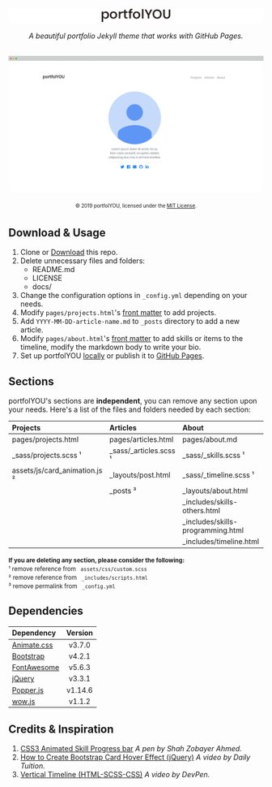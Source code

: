 [![portfolYOU](./docs/header.png)](https://youssefraafatnasry.github.io/portfolYOU/)

<div align="center">
    <i>A beautiful portfolio Jekyll theme that works with GitHub Pages.</i><br><br>
</div>

[![screenshots](./docs/portfolYOU.gif)](https://youssefraafatnasry.github.io/portfolYOU/)

<div align="center">
    <sub><sup>© 2019 portfolYOU, licensed under the <a href="./LICENSE">MIT License</a>.</sup></sub>
</div>

## Download & Usage

1. Clone or [Download][download] this repo.
1. Delete unnecessary files and folders:
   - README.md
   - LICENSE
   - docs/
1. Change the configuration options in `_config.yml` depending on your needs.
1. Modify `pages/projects.html`'s [front matter][front-matter] to add  projects.
1. Add `YYYY-MM-DD-article-name.md` to `_posts` directory to add a new article.
1. Modify `pages/about.html`'s [front matter][front-matter] to add skills or items to the timeline, modify the markdown body to write your bio.
1. Set up portfolYOU [locally] or publish it to [GitHub Pages][gh-pages].

[download]: https://github.com/YoussefRaafatNasry/portfolYOU/archive/master.zip
[front-matter]: https://jekyllrb.com/docs/front-matter/
[gh-pages]: https://help.github.com/articles/configuring-a-publishing-source-for-github-pages/
[locally]: https://help.github.com/articles/setting-up-your-github-pages-site-locally-with-jekyll/

## Sections

portfolYOU's sections are **independent**, you can remove any section upon your needs. Here's a list of the files and folders needed by each section:

| Projects                      | Articles               | About                             |
| :---------                    | :---------             | :---------                        |
| pages/projects.html           | pages/articles.html    | pages/about.md                    |
| _sass/projects.scss ¹         | _sass/_articles.scss ¹ | _sass/_skills.scss ¹              |
| assets/js/card_animation.js ² | _layouts/post.html     | _sass/_timeline.scss ¹            |
|                               | _posts ³               | _layouts/about.html               |
|                               |                        | _includes/skills-others.html      |
|                               |                        | _includes/skills-programming.html |
|                               |                        | _includes/timeline.html           |

<small>
    <b>If you are deleting any section, please consider the following:</b><br>
    ¹ remove reference from <code> assets/css/custom.scss </code><br>
    ² remove reference from <code> _includes/scripts.html </code><br>
    ³ remove permalink from <code> _config.yml </code>
</small>

## Dependencies

| Dependency                  | Version |
| :-------------------------- |:-------:|
| [Animate.css][animate]      | v3.7.0  |
| [Bootstrap][bootstrap]      | v4.2.1  |
| [FontAwesome][font-awesome] | v5.6.3  |
| [jQuery][jquery]            | v3.3.1  |
| [Popper.js][popper]         | v1.14.6 |
| [wow.js][wow]               | v1.1.2  |

[animate]: https://daneden.github.io/animate.css/
[bootstrap]: https://getbootstrap.com/
[font-awesome]: https://fontawesome.com/
[jquery]: https://jquery.com/
[popper]: https://popper.js.org/
[wow]: https://wowjs.uk/

## Credits & Inspiration

1. [CSS3 Animated Skill Progress bar][skills-progress-bar] _A pen by Shah Zobayer Ahmed._
1. [How to Create Bootstrap Card Hover Effect (jQuery)][cards-hover] _A video by Daily Tuition._
1. [Vertical Timeline (HTML-SCSS-CSS)][vertical-timeline] _A video by DevPen._

[skills-progress-bar]: https://codepen.io/speeedsam/pen/VeOGEq
[cards-hover]: https://www.youtube.com/watch?v=2qQxwT-Qm5E
[vertical-timeline]: https://www.youtube.com/watch?v=TP4THzsAa3M&t=2s